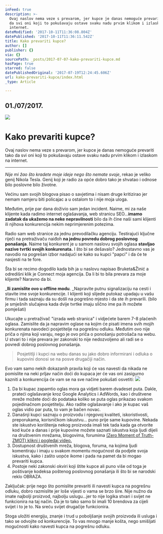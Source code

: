 ```yaml
---
inFeed: true
description: >-
  Ovaj naslov nema veze s prevarom, jer kupce je danas nemoguće prevariti tako
  da svi oni koji to pokušavaju ostave svaku nadu prvim klikom i izlaskom na
  internet.
dateModified: '2017-10-11T11:36:08.804Z'
datePublished: '2017-10-11T11:36:11.542Z'
title: Kako prevariti kupce?
author: []
publisher: {}
via: {}
sourcePath: _posts/2017-07-07-kako-prevariti-kupce.md
hasPage: true
starred: false
datePublishedOriginal: '2017-07-19T12:24:45.606Z'
url: kako-prevariti-kupce/index.html
_type: Article

---
```

## 01./07/2017\.
![](https://s3-us-west-2.amazonaws.com/the-grid-img/p/3f55acbaf04d47abad7cb14fc097e2572d2b03e0.png)

# Kako prevariti kupce?

Ovaj naslov nema veze s prevarom, jer kupce je danas nemoguće prevariti tako da svi oni koji to pokušavaju ostave svaku nadu prvim klikom i izlaskom na internet.

---

_Nije mi žao što kradete moje ideje nego što nemate svoje_, rekao je veliko genij Nikola Tesla. Genij koji je radio za opće dobro tako je shvatao i odnose bilo poslovne bilo životne.

Većinu sam svojih blogova pisao o savjetima i nisam druge kritizirao jer nemam namjeru biti policajac a u ostalom to i nije moja uloga.

Međutim, prije par dana doživio sam jedan incident. Naime, mi za naše klijente kada radimo internet oglašavanja, web stranicu SEO...**imamo zadatak da ukažemo na neke nepravilnosti** bilo da ih čine naši sami klijenti ili njihova konkurencija nekim neprimjerenim potezima.

Radio sam web stranice za jednu prevodilačku agenciju. Testirajući ključne riječi na pretraživaču naiđoh **na jednu povredu dobrog poslovnog ponašanja**. Naime taj konkurent je u samom naslovu svojih oglasa **stavljao nazive tvrtki svojih konkurenata.** I što bi se dešavalo? Jednostavno vas je navodio na pogrešan izbor nadajući se kako su kupci "papci" i da će te nasjesti na te fore.

Šta bi se recimo dogodilo kada bih ja u naslovu napisao Bruketa&Žinić a odredišni klik je Connect moja agencija. Da li bi to bila prevara za moje klijente? Naravno da bi.

_**Ili zamislite ovo u offline modu**. _Napravite putnu signalizaciju na cesti i stavite ime svoje konkurencije. I klijenti koji slijede putokaz upadaju u vašu firmu i tada saznaju da su došli na pogrešno mjesto i da ste ih prevarili. (bilo je smješnih slučajeva kada dvije tvrtke imaju slično ime pa ih možete pomješati)

Ukucajte u pretraživač "izrada web stranica" i vidjećete barem 7-8 plaćenih oglasa. Zamislite da ja napravim oglase na kojim će pisati imena svih mojih konkurenata navodeći posjetitelje na pogrešnu odluku. Međutim ovo nije priča o njima koji varaju, nego je ovo priča o ponošanju potrošača na webu. U stvari to i nije prevara jer zakonski to nije nedozvoljeno ali radi se o povredi dobrog poslovnog ponašanja.

> Posjetitlji i kupci na webu danas su jako dobro informirani i odluka o kupovini donosi se na posve drugačiji način. 

Evo vam samo nekih dokazanih pravila koji će vas navesti da nikada ne pomislite na neki prljav način doći do kupaca jer će vas oni zasigurno kazniti a konkurencija će vam se na sve načine pokušati osvetiti:
![](https://the-grid-user-content.s3-us-west-2.amazonaws.com/c8c44033-7470-4f7a-a8cc-63520e0a3952.jpg)

1. Da bi kupac zapamtio oglas mora ga vidjeti barem dvadeset puta. Dakle, prateći oglašavanje kroz Google Analytics i AdWords, kao i društvene mreže možete doći do podataka koliko se puta oglas prikazao svakom pojedinačnom posjetitelju. Ako radite oglašavanje i ako je kupac vaš oglas vidio par puta, to vam je bačen novac.
2. Današnji kupci saznaju o proizvodu i njegovoj kvaliteti, iskoristivosti, preporukama, korisničkom iskustvu... puno prije same kupovine. Nekada ste iskustvo korištenja nekog proizvoda imali tek tada kada ga otvorite kod kuće a danas i prije kupovine možete saznati iskustva koja ljudi dijeli na društvenim mrežama, blogovima, forumima [(Zero Moment of Truth-ZMOT) klikni i pogledaj video.][0]
3. Dostupnost društvenih mreža, blogova, foruma, na kojima ljudi komentiraju i imaju u svakom momentu mogućnost da podjele svoja iskustva, kako i zašto uopće ikome i pada na pamet da bi mogao prevariti kupca.
4. Postoje neki zakonski okviri koji štite kupce ali puno više od toga je poštivanje kodeksa poštenog poslovnog ponašanja ili što bi se narodski reklo OBRAZA.

Zaključak: prije nego što pomislite prevariti ili navesti kupca na pogrešnu odluku, dobro razmislite jer loše vijesti o vama se brzo šire. Nije nužno da imate najbolji proizvod, najbolju uslugu...jer to nije logika stvari i svijet ne funkcionira na taj način. Da je to tako samo bi imali 10 brendova za cijeli svijet i to je to. Na sreću svijet drugačije funkcionira.

Stoga uložiti energiju, znanje i trud u poboljšanje svojih proizvoda ili usluga i tako se odvojite od konkurencije. To vas mnogo manje košta, nego smišljati mogućnosti kako navesti kupca na pogrešnu odluku.

[0]: https://youtu.be/UmM9qfzfzhw